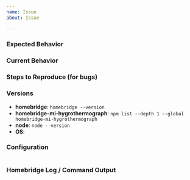 ```yaml
---
name: Issue
about: Issue

---
```


<!-- Provide a general summary in the Title above -->

### Expected Behavior
<!-- If you're describing a bug, tell us what should happen -->
<!-- If you're suggesting a change/improvement, tell us how it should work -->

### Current Behavior
<!-- If describing a bug, tell us what happens instead of the expected behavior -->
<!-- If suggesting a change/improvement, explain the difference from current behavior -->

### Steps to Reproduce (for bugs)
<!-- Please add a series of steps to reproduce the problem. -->

### Versions
<!-- Please run commands and include versions below. -->
- **homebridge**: `homebridge --version`
- **homebridge-mi-hygrothermograph**: `npm list --depth 1 --global homebridge-mi-hygrothermograph`
- **node**:       `node --version`
- **OS**:         <!-- The version and architecture of your operating system -->

### Configuration
<!-- If relevant, include the contents of your config.json file between the two ``` lines below.
  - Remove any sensitive information, passwords, etc.
  - If output is long:
    - Please extract only the relevant portions if possible
    - Consider creating a gist, etc
 -->
```json

```

### Homebridge Log / Command Output
<!-- Paste relevant output between the two ``` lines below
  - Remove any sensitive information, passwords, etc.
  - If output is long:
    - Please extract only the relevant portions if possible
    - Consider creating a gist, etc
  - However, please include the beginning of the log where the homebridge initialization happens if possible
-->
```

```
